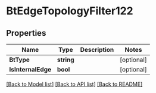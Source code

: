 # BtEdgeTopologyFilter122

## Properties

Name | Type | Description | Notes
------------ | ------------- | ------------- | -------------
**BtType** | **string** |  | [optional] 
**IsInternalEdge** | **bool** |  | [optional] 

[[Back to Model list]](../README.md#documentation-for-models) [[Back to API list]](../README.md#documentation-for-api-endpoints) [[Back to README]](../README.md)


